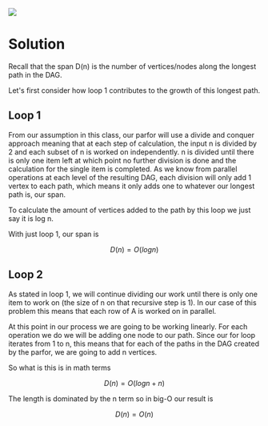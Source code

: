![](GT/Course%20Notes/CS%206220%20-%20HPC/Work-Span%20Model/images/putting-it-all-together-part1.png)
# Solution
Recall that the span D(n) is the number of vertices/nodes along the longest path in the DAG. 

Let's first consider how loop 1 contributes to the growth of this longest path. 

## Loop 1
From our assumption in this class, our parfor will use a divide and conquer approach meaning that at each step of calculation, the input n is divided by 2 and each subset of n is worked on independently. n is divided until there is only one item left at which point no further division is done and the calculation for the single item is completed. As we know from parallel operations at each level of the resulting DAG, each division will only add 1 vertex to each path, which means it only adds one to whatever our longest path is, our span.

To calculate the amount of vertices added to the path by this loop we just say it is log n.

With just loop 1, our span is 

$$D(n)=O(logn)$$

## Loop 2
As stated in loop 1, we will continue dividing our work until there is only one item to work on (the size of n on that recursive step is 1). In our case of this problem this means that each row of A is worked on in parallel.

At this point in our process we are going to be working linearly. For each operation we do we will be adding one node to our path. Since our for loop iterates from 1 to n, this means that for each of the paths in the DAG created by the parfor, we are going to add n vertices.

So what is this is in math terms 

$$D(n)=O(logn+n)$$

The length is dominated by the n term so in big-O our result is 

$$D(n)=O(n)$$